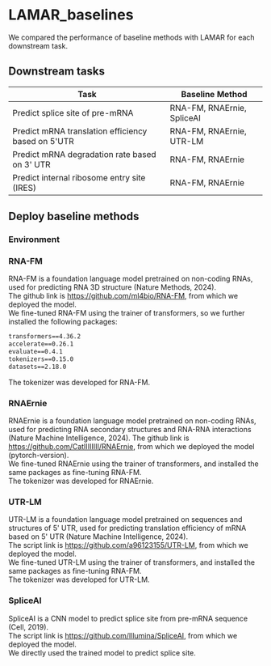 # LAMAR_baselines
We compared the performance of baseline methods with LAMAR for each downstream task.  


## Downstream tasks
| Task                                                | Baseline Method                  |
| ----------------------------------------------      | -------------------------------- |
| Predict splice site of pre-mRNA                     | RNA-FM, RNAErnie, SpliceAI       |
| Predict mRNA translation efficiency based on 5'UTR  | RNA-FM, RNAErnie, UTR-LM         |
| Predict mRNA degradation rate based on 3' UTR       | RNA-FM, RNAErnie                 |
| Predict internal ribosome entry site (IRES)         | RNA-FM, RNAErnie                 |


## Deploy baseline methods

### Environment

### RNA-FM
RNA-FM is a foundation language model pretrained on non-coding RNAs, used for predicting RNA 3D structure (Nature Methods, 2024).  
The github link is https://github.com/ml4bio/RNA-FM, from which we deployed the model.  
We fine-tuned RNA-FM using the trainer of transformers, so we further installed the following packages:  
```txt
transformers==4.36.2  
accelerate==0.26.1  
evaluate==0.4.1  
tokenizers==0.15.0  
datasets==2.18.0  
```
The tokenizer was developed for RNA-FM.  

### RNAErnie
RNAErnie is a foundation language model pretrained on non-coding RNAs, used for predicting RNA secondary structures and RNA-RNA interactions (Nature Machine Intelligence, 2024).
The github link is https://github.com/CatIIIIIIII/RNAErnie, from which we deployed the model (pytorch-version).  
We fine-tuned RNAErnie using the trainer of transformers, and installed the same packages as fine-tuning RNA-FM.  
The tokenizer was developed for RNAErnie.   

### UTR-LM
UTR-LM is a foundation language model pretrained on sequences and structures of 5' UTR, used for predicting translation efficiency of mRNA based on 5' UTR (Nature Machine Intelligence, 2024).  
The script link is https://github.com/a96123155/UTR-LM, from which we deployed the model.  
We fine-tuned UTR-LM using the trainer of transformers, and installed the same packages as fine-tuning RNA-FM.  
The tokenizer was developed for UTR-LM.  

### SpliceAI
SpliceAI is a CNN model to predict splice site from pre-mRNA sequence (Cell, 2019).  
The script link is https://github.com/Illumina/SpliceAI, from which we deployed the model.  
We directly used the trained model to predict splice site.  
